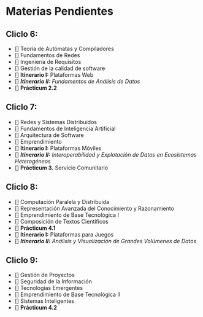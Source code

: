 # Materias Pendientes

## Cliclo 6:
- [] Teoría de Autómatas y  Compiladores 
- [] Fundamentos de Redes 
- [] Ingeniería de Requisitos 
- [] Gestión de la calidad de software 
- [] **Itinerario I:** Plataformas Web 
- [] ***Itinerario II:*** *Fundamentos de Análisis de Datos* 
- [] **Prácticum 2.2** 

## Cliclo 7:
- [] Redes y Sistemas Distribuidos 
- [] Fundamentos de Inteligencia Artificial 
- [] Arquitectura de Software 
- [] Emprendimiento 
- [] **Itinerario I:** Plataformas Móviles 
- [] ***Itinerario II:*** *Interoperabilidad y Explotación de Datos en Ecosistemas Heterogéneos* 
- [] **Prácticum 3.** Servicio Comunitario 

## Cliclo 8:
- [] Computación Paralela y Distribuida 
- [] Representación Avanzada del Conocimiento y Razonamiento 
- [] Emprendimiento de Base Tecnológica I 
- [] Composición de Textos Científicos 
- [] **Prácticum 4.1** 
- [] **Itinerario I:** Plataformas para Juegos 
- [] ***Itinerario II:*** *Análisis y Visualización de Grandes Volúmenes de Datos* 

## Cliclo 9:
- [] Gestión de Proyectos 
- [] Seguridad de la Información 
- [] Tecnologías Emergentes 
- [] Emprendimiento de Base Tecnológica II 
- [] Sistemas Inteligentes 
- [] **Prácticum 4.2** 
